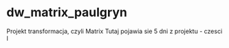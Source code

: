 # dw_matrix_paulgryn
Projekt transformacja, czyli Matrix 
Tutaj pojawia sie 5 dni z projektu - czesci I
